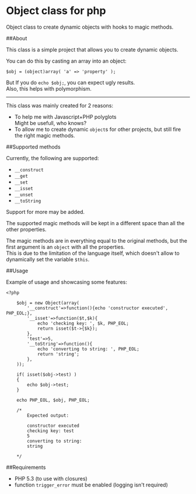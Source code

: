 # Object class for php


Object class to create dynamic objects with hooks to magic methods.

##About

This class is a simple project that allows you to create dynamic objects.

You can do this by casting an array into an object:

    $obj = (object)array( 'a' => 'property' );

But If you do `echo $obj;`, you can expect ugly results.<br>
Also, this helps with polymorphism.

<hr>

This class was mainly created for 2 reasons:

- To help me with Javascript+PHP polyglots<br>
  Might be usefull, who knows?
- To allow me to create dynamic `object`s for other projects, but still fire the right magic methods.

##Supported methods

Currently, the following are supported:

- `__construct`
- `__get`
- `__set`
- `__isset`
- `__unset`
- `__toString`

Support for more may be added.

The supported magic methods will be kept in a different space than all the other properties.

The magic methods are in everything equal to the original methods, but the first argument is an `object` with all the properties.<br>
This is due to the limitation of the language itself, which doesn't allow to dynamically set the variable `$this`.

##Usage

Example of usage and showcasing some features:

	<?php

		$obj = new Object(array(
			'__construct'=>function(){echo 'constructor executed', PHP_EOL;},
			'__isset'=>function($t,$k){
				echo 'checking key: ', $k, PHP_EOL;
				return isset($t->{$k});
			},
			'test'=>5,
			'__toString'=>function(){
				echo 'converting to string: ', PHP_EOL;
				return 'string';
			},
		));
	
		if( isset($obj->test) )
		{
			echo $obj->test;
		}
	
		echo PHP_EOL, $obj, PHP_EOL;
		
		/*
			Expected output:
			
			constructor executed
			checking key: test
			5
			converting to string: 
			string
			
		*/

##Requirements

- PHP 5.3 (to use with closures)
- function `trigger_error` must be enabled (logging isn't required)
